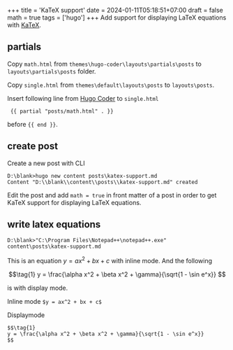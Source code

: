+++
title = 'KaTeX support'
date = 2024-01-11T05:18:51+07:00
draft = false
math = true
tags = ['hugo']
+++
Add support for displaying LaTeX equations with [KaTeX](https://katex.org/).


## partials
Copy `math.html` from `themes\hugo-coder\layouts\partials\posts` to `layouts\partials\posts` folder.

Copy `single.html` from `themes\default\layouts\posts` to `layouts\posts`.

Insert following line from [Hugo Coder](https://themes.gohugo.io/themes/hugo-coder/) to `single.html`

```
 {{ partial "posts/math.html" . }}
```

before `{{ end }}`.


## create post
Create a new post with CLI
```
D:\blank>hugo new content posts\katex-support.md
Content "D:\\blank\\content\\posts\\katex-support.md" created
```

Edit the post and add `math = true` in front matter of a post in order to get KaTeX support for displaying LaTeX equations.


## write latex equations
```
D:\blank>"C:\Program Files\Notepad++\notepad++.exe" content\posts\katex-support.md
```

This is an equation $y = ax^2 + bx + c$ with inline mode. And the following

$$\tag{1}
y = \frac{\alpha x^2 + \beta x^2 + \gamma}{\sqrt{1 - \sin e^x}}
$$

is with display mode.

Inline mode `$y = ax^2 + bx + c$`


Displaymode

```
$$\tag{1}
y = \frac{\alpha x^2 + \beta x^2 + \gamma}{\sqrt{1 - \sin e^x}}
$$
```
